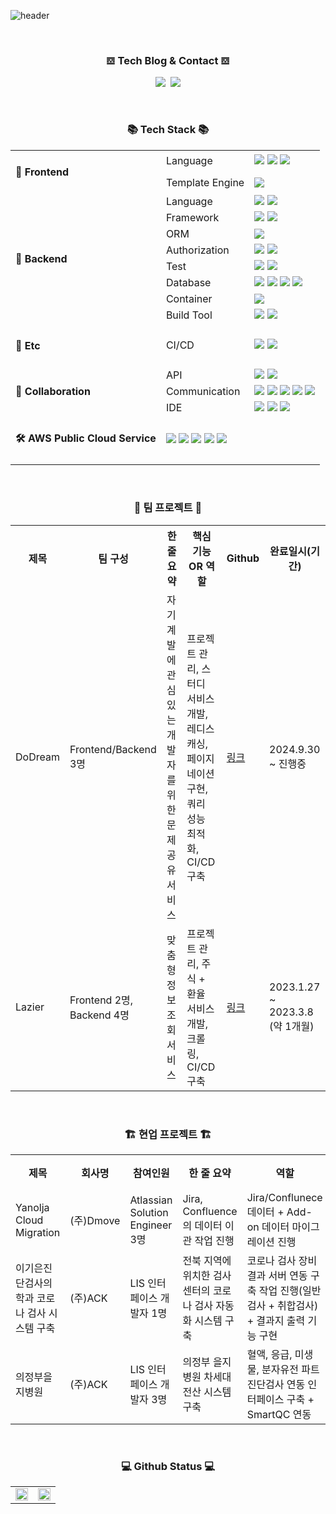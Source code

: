 
![header](https://capsule-render.vercel.app/api?type=rounded&color=timeGradient&text=Welcome%20to%20codesche's%20GitHub%20👋&animation=twinkling&fontSize=40&fontAlignY=50&fontAlign=50&height=180)

</br>

<h3 align="center">𝌕 Tech Blog & Contact 𝌕</h3>
<p align="center">
  <a href="https://codesche.oopy.io/"><img src="https://img.shields.io/badge/Tech%20Blog-11B48A?style=for-the-badge&logo=Vimeo&logoColor=white&link=https:[//tistory.com]https://codesche.oopy.io//@codesche"/></a>&nbsp&nbsp<a href="mailto:codesche@gmail.com"><img src="https://img.shields.io/badge/Gmail-d14836?style=for-the-badge&logo=Gmail&logoColor=white&link=codesche@gmail.com"/></a>
</p>

</br>
<h3 align="center">📚 Tech Stack 📚</h3>

<table align="center">
  <tr>
    <td rowspan="4"><h4>🎨 Frontend</h4></td>
  </tr>
  <tr>
    <td>Language</td>
    <td>
      <img src="https://img.shields.io/badge/HTML5-FF0000?style=for-the-badge&logo=HTML5&logoColor=white"/></a>
      <img src="https://img.shields.io/badge/CSS-0066FF?style=for-the-badge&logo=css3&logoColor=white"/></a>
      <img src="https://img.shields.io/badge/Javascript-ECD53F?style=for-the-badge&logo=javascript&logoColor=white"/></a>
    </td>
  </tr>
  <tr>
    <td>Template Engine</td>
    <td>
      <img src="https://img.shields.io/badge/Thymeleaf-005F0F?style=for-the-badge&logo=Thymeleaf&logoColor=white" />
    </td>
  </tr>
  <tr>
    <tr>
      <td rowspan="9"><h4>🌱 Backend</h4></td>
    </tr>
    <td>Language</td>
    <td>
      <img src="https://img.shields.io/badge/☕ Java-0854C1?style=for-the-badge&logo=Java&logoColor=white"/></a>
      <img src="https://img.shields.io/badge/.NET-512BD4?style=for-the-badge&logo=.NET&logoColor=white"/></a>
    </td>
  </tr>
  <tr>
    <td>Framework</td>
    <td>
      <img src="https://img.shields.io/badge/Spring Boot-339933?style=for-the-badge&logo=SpringBoot&logoColor=white"/></a>
      <img src="https://img.shields.io/badge/Spring Batch-6DB33F?style=for-the-badge&logo=Spring&logoColor=white"/></a>
    </td>
  </tr>
  <tr>
    <td>ORM</td>
    <td>
      <img src="https://img.shields.io/badge/Spring Data JPA-6DB33F?style=for-the-badge&logo=Spring&logoColor=white"/></a>
    </td>
  </tr>
  <tr>
    <td>Authorization</td>
    <td>
      <img src="https://img.shields.io/badge/Spring Security-6DB33F?style=for-the-badge&logo=Spring Security&logoColor=white"/></a>
      <img src="https://img.shields.io/badge/JWT-000000?style=for-the-badge&logo=JSON Web Tokens&logoColor=white"/></a>
    </td>
  </tr>
  <tr>
    <td>Test</td>
    <td>
      <img src="https://img.shields.io/badge/JUnit5-25A162?style=for-the-badge&logo=JUnit5&logoColor=white"/></a>
      <img src="https://img.shields.io/badge/Mockito-25A162?style=for-the-badge&logo=Mockito&logoColor=white"/></a>
    </td>
  </tr>
  <tr>
    <td>Database</td>
    <td>
      <img src="https://img.shields.io/badge/MySQL-4479A1?style=for-the-badge&logo=MySql&logoColor=white"/></a>
      <img src="https://img.shields.io/badge/MariaDB-003545?style=for-the-badge&logo=MariaDB&logoColor=white"/></a>
      <img src="https://img.shields.io/badge/Oracle-F80000?style=for-the-badge&logo=Oracle&logoColor=white"/></a>
      <img src="https://img.shields.io/badge/Redis-FF4438?style=for-the-badge&logo=Redis&logoColor=white"/></a>
  </tr>
  <tr>
    <td>Container</td>
    <td><img src="https://img.shields.io/badge/Docker-2496ED?style=for-the-badge&logo=Docker&logoColor=white"/></a></td>
  </tr>
  <tr>
    <td>Build Tool</td>
    <td>
      <img src="https://img.shields.io/badge/Maven-C71A36?style=for-the-badge&logo=Apache Maven&logoColor=white"/></a>
      <img src="https://img.shields.io/badge/Gradle-02303A?style=for-the-badge&logo=Gradle&logoColor=white"/></a>
    </td>
  </tr>
  <tr>
    <td><h4>🎒 Etc</h4></td>
    <td>CI/CD</td>
    <td>
      <img src="https://img.shields.io/badge/Jenkins-D24939?style=for-the-badge&logo=Jenkins&logoColor=white"/></a>
      <img src="https://img.shields.io/badge/Github Actions-2088FF?style=for-the-badge&logo=Github Actions&logoColor=white"/></a>
    </td>
  </tr>
  <tr>
    <td rowspan="4"><h4>👬 Collaboration</h4></td>
  </tr>
  
  <tr>
    <td>API</td>
    <td>
        <img src="https://img.shields.io/badge/Swagger-6DB33F?style=for-the-badge&logo=Swagger&logoColor=white"/></a>
        <img src="https://img.shields.io/badge/Postman-FF6C37?style=for-the-badge&logo=Postman&logoColor=white"/></a>
    </td>
  </tr>
  <tr>
    <td>Communication</td>
    <td>
        <img src="https://img.shields.io/badge/Jira-0052CC?style=for-the-badge&logo=Jira&logoColor=white"/></a>
        <img src="https://img.shields.io/badge/Confluence-0052CC?style=for-the-badge&logo=Confluence&logoColor=white"/></a>
        <img src="https://img.shields.io/badge/Slack-4A154B?style=for-the-badge&logo=Slack&logoColor=white"/></a>
        <img src="https://img.shields.io/badge/Notion-000000?style=for-the-badge&logo=Notion&logoColor=white"/></a>
        <img src="https://img.shields.io/badge/Mattermost-0058CC?style=for-the-badge&logo=Mattermost&logoColor=white"/></a>
    </td>
  </tr>
  <tr>
    <td>IDE</td>
    <td>
      <img src="https://img.shields.io/badge/IntelliJ IDEA-000000?style=for-the-badge&logo=IntelliJ IDEA&logoColor=white"/></a>
      <img src="https://img.shields.io/badge/Eclipse IDE-2C2255?style=for-the-badge&logo=Eclipse IDE&logoColor=white"/></a>
      <img src="https://img.shields.io/badge/DBeaver-382923?style=for-the-badge&logo=DBeaver&logoColor=white"/></a>
    </td>
  </tr>
  
  <tr>
    <td rowspan="3"><h4>🛠️ AWS Public Cloud Service</h4></td>
    <td colspan="3">
      <img src="https://img.shields.io/badge/Amazon EC2-FF9900?style=for-the-badge&logo=Amazon EC2&logoColor=white"/></a>
      <img src="https://img.shields.io/badge/Amazon RDS-527FFF?style=for-the-badge&logo=Amazon RDS&logoColor=white"/></a>
      <img src="https://img.shields.io/badge/Amazon S3-569A31?style=for-the-badge&logo=Amazon S3&logoColor=white"/></a>
      <img src="https://img.shields.io/badge/Amazon ElastiCache-C925D1?style=for-the-badge&logo=Amazon ElastiCache&logoColor=white"/></a>
      <img src="https://img.shields.io/badge/Amazon Route 53-8C4FFF?style=for-the-badge&logo=Amazon Route 53&logoColor=white"/></a>
    </td>
  </tr>
</table>

</br>

<h3 align="center">💠 팀 프로젝트 💠</h3>
<table align="center">
  <tr>
    <th>제목</th>
    <th>팀 구성</th>
    <th>한 줄 요약</th>
    <th>핵심 기능 OR 역할</th>
    <th>Github</th>
    <th>완료일시(기간)</th>
  </tr>
  <tr>
    <td>DoDream</td>
    <td>Frontend/Backend 3명</td>
    <td>자기 계발에 관심 있는 개발자를 위한 문제 공유 서비스</td>
    <td>프로젝트 관리, 스터디 서비스 개발, 레디스 캐싱, 페이지네이션 구현, 쿼리 성능 최적화, CI/CD 구축</td>
    <td><a href="https://github.com/DoDreamTeam/Backend/wiki">링크</a></td>
    <td>2024.9.30 ~ 진행중</td>
  </tr>
  <tr>
    <td>Lazier</td>
    <td>Frontend 2명, Backend 4명</td>
    <td>맞춤형 정보조회 서비스</td>
    <td>프로젝트 관리, 주식 + 환율 서비스 개발, 크롤링, CI/CD 구축</td>
    <td><a href="https://github.com/DoDreamTeam/Backend/wiki">링크</a></td>
    <td>2023.1.27 ~ 2023.3.8 (약 1개월)</td>
  </tr>
</table>

<br/>

<h3 align="center">🏗️ 현업 프로젝트 🏗</h3>
<table align="center">
  <tr>
    <th>제목</th>
    <th>회사명</th>
    <th>참여인원</th>
    <th>한 줄 요약</th>
    <th>역할</th>
    <th>완료일시(기간)</th>
  </tr>
  <tr>
    <td>Yanolja Cloud Migration</td>
    <td>(주)Dmove</td>
    <td>Atlassian Solution Engineer 3명</td>
    <td>Jira, Confluence의 데이터 이관 작업 진행</td>
    <td>Jira/Conflunece 데이터 + Add-on 데이터 마이그레이션 진행</td>
    <td>2023.11.01 ~ 2024.03.30 (약 4개월)</td>
  </tr>
  <tr>
    <td>이기은진단검사의학과 코로나 검사 시스템 구축</td>
    <td>(주)ACK</td>
    <td>LIS 인터페이스 개발자 1명</td>
    <td>전북 지역에 위치한 검사센터의 코로나 검사 자동화 시스템 구축</td>
    <td>코로나 검사 장비 결과 서버 연동 구축 작업 진행(일반검사 + 취합검사) + 결과지 출력 기능 구현</td>
    <td>2022.04 ~ 2022.06 (약 2개월)</td>
  </tr>
  <tr>
    <td>의정부을지병원</td>
    <td>(주)ACK</td>
    <td>LIS 인터페이스 개발자 3명</td>
    <td>의정부 을지병원 차세대 전산 시스템 구축</td>
    <td>혈액, 응급, 미생물, 분자유전 파트 진단검사 연동 인터페이스 구축 + SmartQC 연동</td>
    <td>2020.12 ~ 2021.04 (약 5개월)</td>
  </tr>
</table>

<br/>

<h3 align="center">💻 Github Status 💻</h3>

<table align="center">
  <tr>
    <td>
      <a href="https://github.com/anuraghazra/github-readme-stats">
      <img src="https://github-readme-stats.vercel.app/api/top-langs/?username=codesche&layout=donut&show_icons=true&theme=material-palenight&hide_border=true&bg_color=20232a&icon_color=58A6FF&text_color=fff&title_color=58A6FF&count_private=true&exclude_repo=Face-Transfer-Application" width=100% />
    </td>
    <td>
      <!-- ![Anurag's GitHub stats](https://github-readme-stats.vercel.app/api?username=codesche&show_icons=true&theme=radical) -->
  <a href="https://github.com/anuraghazra/github-readme-stats">
    <img src="https://github-readme-stats.vercel.app/api?username=codesche&show_icons=true&theme=material-palenight&hide_border=true&bg_color=20232a&icon_color=58A6FF&text_color=fff&title_color=58A6FF&count_private=true" width=100% />
  </a>
    </td>
  </tr>
</table>

</br>




